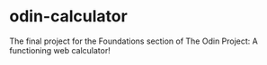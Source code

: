 # odin-calculator
The final project for the Foundations section of The Odin Project: A functioning web calculator!
